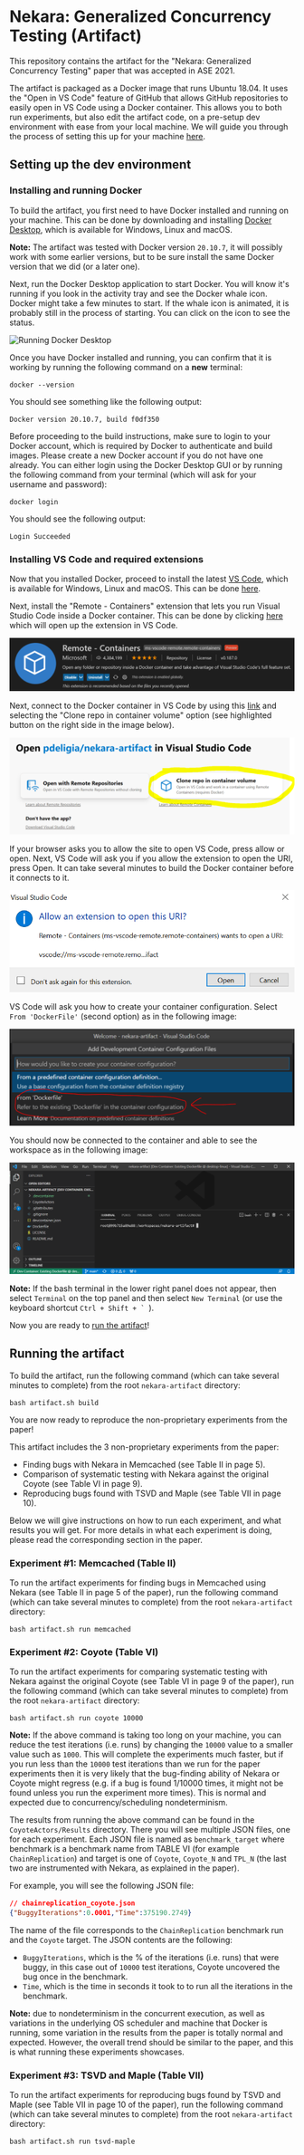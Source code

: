 # Nekara: Generalized Concurrency Testing (Artifact)

This repository contains the artifact for the "Nekara: Generalized Concurrency Testing" paper that
was accepted in ASE 2021.

The artifact is packaged as a Docker image that runs Ubuntu 18.04. It uses the "Open in VS Code"
feature of GitHub that allows GitHub repositories to easily open in VS Code using a Docker
container. This allows you to both run experiments, but also edit the artifact code, on a pre-setup
dev environment with ease from your local machine. We will guide you through the process of setting
this up for your machine [here](#prerequisites).

## Setting up the dev environment

### Installing and running Docker

To build the artifact, you first need to have Docker installed and running on your machine. This can
be done by downloading and installing [Docker
Desktop](https://www.docker.com/products/docker-desktop), which is available for Windows, Linux and
macOS.

**Note:** The artifact was tested with Docker version `20.10.7`, it will possibly work with some
earlier versions, but to be sure install the same Docker version that we did (or a later one).

Next, run the Docker Desktop application to start Docker. You will know it's running if you look in
the activity tray and see the Docker whale icon. Docker might take a few minutes to start. If the
whale icon is animated, it is probably still in the process of starting. You can click on the icon
to see the status.

![Running Docker Desktop](https://code.visualstudio.com/assets/docs/remote/containers-tutorial/docker-status.png)

Once you have Docker installed and running, you can confirm that it is working by running the
following command on a **new** terminal:
```
docker --version
```

You should see something like the following output:
```
Docker version 20.10.7, build f0df350
```

Before proceeding to the build instructions, make sure to login to your Docker account, which is
required by Docker to authenticate and build images. Please create a new Docker account if you do
not have one already. You can either login using the Docker Desktop GUI or by running the following
command from your terminal (which will ask for your username and password):
```
docker login
```

You should see the following output:
```
Login Succeeded
```

### Installing VS Code and required extensions

Now that you installed Docker, proceed to install the latest [VS
Code](https://code.visualstudio.com/), which is available for Windows, Linux and macOS. This can be
done [here](https://code.visualstudio.com/Download).

Next, install the "Remote - Containers" extension that lets you run Visual Studio Code inside a
Docker container. This can be done by clicking
[here](vscode:extension/ms-vscode-remote.remote-containers) which will open up the extension in VS
Code.

![VS Code Extension](Images/vs-code-remote-containers-extension.png)

Next, connect to the Docker container in VS Code by using this
[link](https://open.vscode.dev/pdeligia/nekara-artifact) and selecting the "Clone repo in container
volume" option (see highlighted button on the right side in the image below).

![Open in VS Code](Images/vs-code-open-repo.png)

If your browser asks you to allow the site to open VS Code, press allow or open. Next, VS Code will
ask you if you allow the extension to open the URI, press Open. It can take several minutes to build
the Docker container before it connects to it.

![Open in VS Code Allowed](Images/vs-code-allow-extension.png)

VS Code will ask you how to create your container configuration. Select `From 'DockerFile'` (second
option) as in the following image:

![VS Code Configuration](Images/vs-code-configuration.png)

You should now be connected to the container and able to see the workspace as in the following image:

![VS Code Connected](Images/vs-code-connected.png)

**Note:** If the bash terminal in the lower right panel does not appear, then select `Terminal` on the top panel and then select `New Terminal` (or use the keyboard shortcut ``Ctrl + Shift + ` ``).

Now you are ready to [run the artifact](#running-the-artifact)!

## Running the artifact

To build the artifact, run the following command (which can take several minutes to complete) from
the root `nekara-artifact` directory:
```
bash artifact.sh build
```
You are now ready to reproduce the non-proprietary experiments from the paper!

This artifact includes the 3 non-proprietary experiments from the paper:
- Finding bugs with Nekara in Memcached (see Table II in page 5).
- Comparison of systematic testing with Nekara against the original Coyote (see Table VI in page 9).
- Reproducing bugs found with TSVD and Maple (see Table VII in page 10).

Below we will give instructions on how to run each experiment, and what results you will get. For
more details in what each experiment is doing, please read the corresponding section in the paper.

### Experiment #1: Memcached (Table II)

To run the artifact experiments for finding bugs in Memcached using Nekara (see Table II in page 5
of the paper), run the following command (which can take several minutes to complete) from the root
`nekara-artifact` directory:
```
bash artifact.sh run memcached
```

### Experiment #2: Coyote (Table VI)

To run the artifact experiments for comparing systematic testing with Nekara against the original
Coyote (see Table VI in page 9 of the paper), run the following command (which can take several
minutes to complete) from the root `nekara-artifact` directory:
```
bash artifact.sh run coyote 10000
```

**Note:** If the above command is taking too long on your machine, you can reduce the test
iterations (i.e. runs) by changing the `10000` value to a smaller value such as `1000`. This will
complete the experiments much faster, but if you run less than the `10000` test iterations than we
run for the paper experiments then it is very likely that the bug-finding ability of Nekara or
Coyote might regress (e.g. if a bug is found 1/10000 times, it might not be found unless you run the
experiment more times). This is normal and expected due to concurrency/scheduling nondeterminism.

The results from running the above command can be found in the `CoyoteActors/Results` directory.
There you will see multiple JSON files, one for each experiment. Each JSON file is named as
`benchmark_target` where benchmark is a benchmark name from TABLE VI (for example
`ChainReplication`) and target is one of `Coyote`, `Coyote_N` and `TPL_N` (the last two are
instrumented with Nekara, as explained in the paper).

For example, you will see the following JSON file:
```json
// chainreplication_coyote.json
{"BuggyIterations":0.0001,"Time":375190.2749}
```

The name of the file corresponds to the `ChainReplication` benchmark run and the `Coyote` target.
The JSON contents are the following:
- `BuggyIterations`, which is the % of the iterations (i.e. runs) that were buggy, in this case out
  of `10000` test iterations, Coyote uncovered the bug once in the benchmark.
- `Time`, which is the time in seconds it took to to run all the iterations in the benchmark.

**Note:** due to nondeterminism in the concurrent execution, as well as variations in the underlying
OS scheduler and machine that Docker is running, some variation in the results from the paper is
totally normal and expected. However, the overall trend should be similar to the paper, and this is
what running these experiments showcases.

### Experiment #3:  TSVD and Maple (Table VII)

To run the artifact experiments for reproducing bugs found by TSVD and Maple (see Table VII in page
10 of the paper), run the following command (which can take several minutes to complete) from the
root `nekara-artifact` directory:
```
bash artifact.sh run tsvd-maple
```
